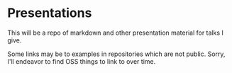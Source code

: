 # Presentations

This will be a repo of markdown and other presentation material for talks I give.

Some links may be to examples in repositories which are not public.  Sorry, I'll
endeavor to find OSS things to link to over time.
